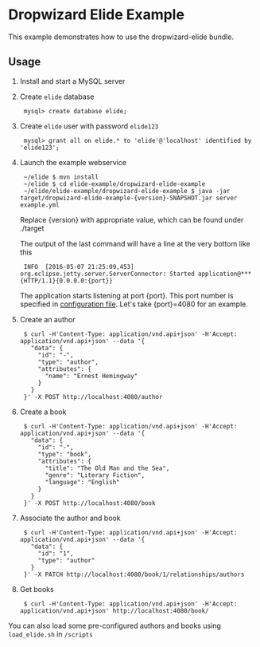 # Dropwizard Elide Example
This example demonstrates how to use the dropwizard-elide bundle.

## Usage

1. Install and start a MySQL server

2. Create ```elide``` database

        mysql> create database elide;

3. Create ```elide``` user with password ```elide123```

        mysql> grant all on elide.* to 'elide'@'localhost' identified by 'elide123';

4. Launch the example webservice

        ~/elide $ mvn install
        ~/elide $ cd elide-example/dropwizard-elide-example
        ~/elide/elide-example/dropwizard-elide-example $ java -jar target/dropwizard-elide-example-{version}-SNAPSHOT.jar server example.yml

   Replace {version} with appropriate value, which can be found under ./target

   The output of the last command will have a line at the very bottom like this

        INFO  [2016-05-07 21:25:09,453] org.eclipse.jetty.server.ServerConnector: Started application@***{HTTP/1.1}{0.0.0.0:{port}}

   The application starts listening at port {port}. This port number is specified in [configuration file](https://github.com/yahoo/elide/blob/master/elide-example/dropwizard-elide-example/example.yml). Let's take {port}=4080 for an example.

5. Create an author

        $ curl -H'Content-Type: application/vnd.api+json' -H'Accept: application/vnd.api+json' --data '{
          "data": {
            "id": "-",
            "type": "author",
            "attributes": {
              "name": "Ernest Hemingway"
            }
          }
        }' -X POST http://localhost:4080/author

6. Create a book

        $ curl -H'Content-Type: application/vnd.api+json' -H'Accept: application/vnd.api+json' --data '{
          "data": {
            "id": "-",
            "type": "book",
            "attributes": {
              "title": "The Old Man and the Sea",
              "genre": "Literary Fiction",
              "language": "English"
            }
          }
        }' -X POST http://localhost:4080/book

7. Associate the author and book

        $ curl -H'Content-Type: application/vnd.api+json' -H'Accept: application/vnd.api+json' --data '{
          "data": {
            "id": "1",
            "type": "author"
          }
        }' -X PATCH http://localhost:4080/book/1/relationships/authors

8. Get books

        $ curl -H'Content-Type: application/vnd.api+json' -H'Accept: application/vnd.api+json' http://localhost:4080/book/

You can also load some pre-configured authors and books using `load_elide.sh` in `/scripts`
